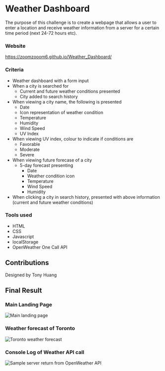 # Weather Dashboard
The purpose of this challenge is to create a webpage that allows a user to enter a location and receive weather information from a server for a certain time period (next 24-72 hours etc).

### Website
https://zoomzooom6.github.io/Weather_Dashboard/

### Criteria
* Weather dashboard with a form input
* When a city is searched for
    * Current and future weather conditions presented
    * City added to search history
* When viewing a city name, the following is presented
    * Date
    * Icon representation of weather condition
    * Temperature 
    * Humidity
    * Wind Speed
    * UV Index
* When viewing UV index, colour to indicate if conditions are
    * Favorable
    * Moderate
    * Severe
* When viewing future forecase of a city
    * 5-day forecast presenting
        * Date
        * Weather condition icon
        * Temperature
        * Wind Speed
        * Humidity
* When clicking a city in search history, presented with above information (current and future weather conditions)

### Tools used
* HTML
* CSS
* Javascript
* localStorage
* OpenWeather One Call API

## Contributions
Designed by Tony Huang

## Final Result

### Main Landing Page
<img src="" alt="Main landing page" />

### Weather forecast of Toronto
<img src="" alt="Toronto weather forecast" />

### Console Log of Weather API call
<img src="" alt="Sample server return from OpenWeather API" />


